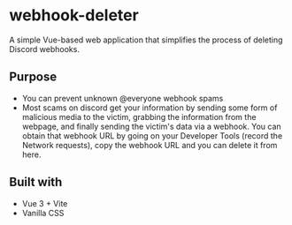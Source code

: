 # webhook-deleter

A simple Vue-based web application that simplifies the process of deleting Discord webhooks.

## Purpose

- You can prevent unknown @everyone webhook spams
- Most scams on discord get your information by sending some form of malicious media to the victim, grabbing the information from the webpage, and finally sending the victim's data via a webhook. You can obtain that webhook URL by going on your Developer Tools (record the Network requests), copy the webhook URL and you can delete it from here.


## Built with

- Vue 3 + Vite
- Vanilla CSS
